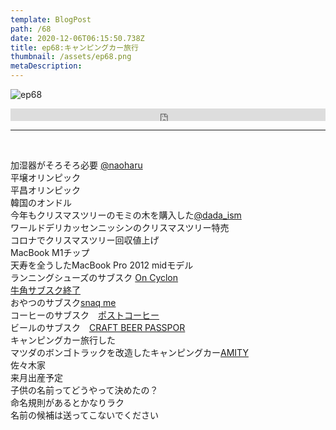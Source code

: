 ```yaml
---  
template: BlogPost  
path: /68
date: 2020-12-06T06:15:50.738Z  
title: ep68:キャンピングカー旅行
thumbnail: /assets/ep68.png
metaDescription:  
---  
```

![ep68](/assets/ep68.png)  

<iframe width="100%" height="20" scrolling="no" frameborder="no" allow="autoplay" src="https://w.soundcloud.com/player/?url=https%3A//api.soundcloud.com/tracks/942430717%3Fsecret_token%3Ds-GWLI3JRClDb&color=%23ff5500&inverse=false&auto_play=false&show_user=true"></iframe>

***

</br>

加湿器がそろそろ必要 [@naoharu](https://twitter.com/naoharu)   
平壌オリンピック  
平昌オリンピック  
韓国のオンドル  
今年もクリスマスツリーのモミの木を購入した[@dada_ism](https://twitter.com/dada_ism)  
ワールドデリカッセンニッシンのクリスマスツリー特売  
コロナでクリスマスツリー回収値上げ  
MacBook M1チップ  
天寿を全うしたMacBook Pro 2012 midモデル  
ランニングシューズのサブスク [On Cyclon](https://www.on-running.com/ja-jp/cyclon)  
[牛角サブスク終了](https://business.nikkei.com/atcl/gen/19/00100/010800001/)  
おやつのサブスク[snaq me](https://snaq.me/)  
コーヒーのサブスク　[ポストコーヒー](https://postcoffee.co/)  
ビールのサブスク　[CRAFT BEER PASSPOR](https://www.favy.info/craft_beer_passport/lp_01)  
キャンピングカー旅行した  
マツダのボンゴトラックを改造したキャンピングカー[AMITY](https://atozcamp.com/amity/)  
佐々木家  
来月出産予定  
子供の名前ってどうやって決めたの？  
命名規則があるとかなりラク  
名前の候補は送ってこないでください　  